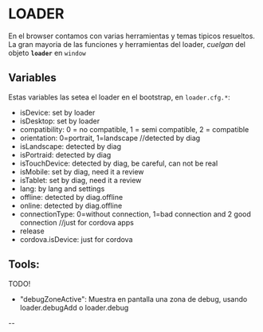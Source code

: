 # LOADER

En el browser contamos con varias herramientas y temas tipicos resueltos. La gran mayoria de las funciones y herramientas del loader, _cuelgan_ del objeto **`loader`** en `window`

## Variables

Estas variables las setea el loader en el bootstrap, en `loader.cfg.*`:

* isDevice: set by loader
* isDesktop: set by loader
* compatibility: 0 = no compatible, 1 = semi compatible, 2 = compatible
* orientation: 0=portrait, 1=landscape //detected by diag
* isLandscape: detected by diag
* isPortraid: detected by diag
* isTouchDevice: detected by diag, be careful, can not be real
* isMobile: set by diag, need it a review
* isTablet: set by diag, need it a review
* lang: by lang and settings
* offline: detected by diag.offline
* online: detected by diag.offline
* connectionType: 0=without connection, 1=bad connection and 2 good connection //just for cordova apps
* release
* cordova.isDevice: just for cordova



## Tools:

TODO!



* "debugZoneActive": Muestra en pantalla una zona de debug, usando loader.debugAdd o loader.debug

--